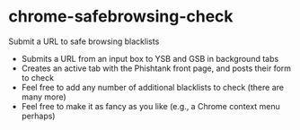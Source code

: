 chrome-safebrowsing-check
=========================

Submit a URL to safe browsing blacklists

  * Submits a URL from an input box to YSB and GSB in background tabs
  * Creates an active tab with the Phishtank front page, and posts their form to check
  * Feel free to add any number of additional blacklists to check (there are many more)
  * Feel free to make it as fancy as you like (e.g., a Chrome context menu perhaps)
